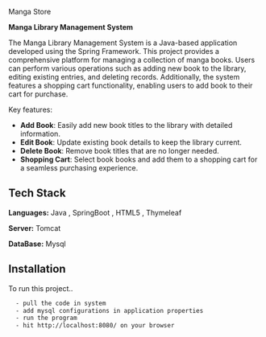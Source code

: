 
Manga Store

**Manga Library Management System**

The Manga Library Management System is a Java-based application developed using the Spring Framework. This project provides a comprehensive platform for managing a collection of manga books. Users can perform various operations such as adding new book to the library, editing existing entries, and deleting records. Additionally, the system features a shopping cart functionality, enabling users to add book to their cart for purchase.

Key features:
- **Add Book**: Easily add new book titles to the library with detailed information.
- **Edit Book**: Update existing book details to keep the library current.
- **Delete Book**: Remove book titles that are no longer needed.
- **Shopping Cart**: Select book books and add them to a shopping cart for a seamless purchasing experience.



## Tech Stack

**Languages:** Java , SpringBoot , HTML5 , Thymeleaf

**Server:** Tomcat

**DataBase:** Mysql


## Installation

To run this project..

```bash
  - pull the code in system
  - add mysql configurations in application properties
  - run the program
  - hit http://localhost:8080/ on your browser 
```
    
